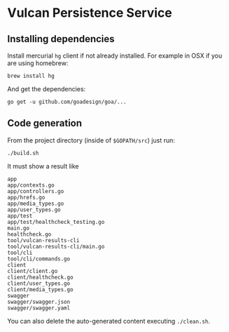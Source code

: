 # Vulcan Persistence Service

## Installing dependencies

Install mercurial `hg` client if not already installed. For example in OSX if you are using homebrew:
```
brew install hg
```

And get the dependencies:

```
go get -u github.com/goadesign/goa/...
```

## Code generation

From the project directory (inside of `$GOPATH/src`) just run:

```
./build.sh
```

It must show a result like

```
app
app/contexts.go
app/controllers.go
app/hrefs.go
app/media_types.go
app/user_types.go
app/test
app/test/healthcheck_testing.go
main.go
healthcheck.go
tool/vulcan-results-cli
tool/vulcan-results-cli/main.go
tool/cli
tool/cli/commands.go
client
client/client.go
client/healthcheck.go
client/user_types.go
client/media_types.go
swagger
swagger/swagger.json
swagger/swagger.yaml
```

You can also delete the auto-generated content executing `./clean.sh`.
